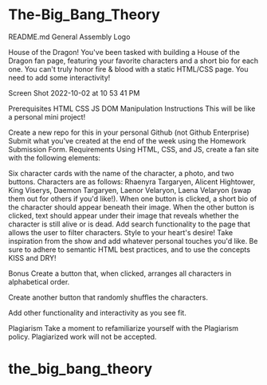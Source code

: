 # The-Big_Bang_Theory



README.md
General Assembly Logo

House of the Dragon!
You've been tasked with building a House of the Dragon fan page, featuring your favorite characters and a short bio for each one. You can't truly honor fire & blood with a static HTML/CSS page. You need to add some interactivity!

Screen Shot 2022-10-02 at 10 53 41 PM

Prerequisites
HTML
CSS
JS
DOM Manipulation
Instructions
This will be like a personal mini project!

Create a new repo for this in your personal Github (not Github Enterprise)
Submit what you've created at the end of the week using the Homework Submission Form.
Requirements
Using HTML, CSS, and JS, create a fan site with the following elements:

Six character cards with the name of the character, a photo, and two buttons. Characters are as follows: Rhaenyra Targaryen, Alicent Hightower, King Viserys, Daemon Targaryen, Laenor Velaryon, Laena Velaryon (swap them out for others if you'd like!).
When one button is clicked, a short bio of the character should appear beneath their image. When the other button is clicked, text should appear under their image that reveals whether the character is still alive or is dead.
Add search functionality to the page that allows the user to filter characters.
Style to your heart's desire! Take inspiration from the show and add whatever personal touches you'd like.
Be sure to adhere to semantic HTML best practices, and to use the concepts KISS and DRY!

Bonus
Create a button that, when clicked, arranges all characters in alphabetical order.

Create another button that randomly shuffles the characters.

Add other functionality and interactivity as you see fit.

Plagiarism
Take a moment to refamiliarize yourself with the Plagiarism policy. Plagiarized work will not be accepted.
# the_big_bang_theory
